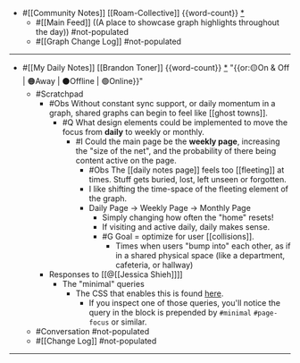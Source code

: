 - #[[Community Notes]] [[Roam-Collective]] {{word-count}} [*]([[rc]])
    - #[[Main Feed]] ((A place to showcase graph highlights throughout the day)) #not-populated 
    - #[[Graph Change Log]] #not-populated
- ---
- #[[My Daily Notes]] [[Brandon Toner]] {{word-count}} [*]([[bnt]]) "{{or:🟡On & Off | 🟠Away | ⚫️Offline | 🟢Online}}"
    - #Scratchpad 
        - #Obs Without constant sync support, or daily momentum in a graph, shared graphs can begin to feel like [[ghost towns]].
            - #Q What design elements could be implemented to move the focus from **daily** to weekly or monthly.
                - #I Could the main page be the **weekly page**, increasing the "size of the net", and the probability of there being content active on the page.
                    - #Obs The [[daily notes page]] feels too [[fleeting]] at times. Stuff gets buried, lost, left unseen or forgotten.
                    - I like shifting the time-space of the fleeting element of the graph.
                    - Daily Page -> Weekly Page -> Monthly Page
                        - Simply changing how often the "home" resets! 
                        - If visiting and active daily, daily makes sense. 
                        - #G Goal = optimize for user [[collisions]]. 
                            - Times when users "bump into" each other, as if in a shared physical space (like a department, cafeteria, or hallway)
        - Responses to [[@[[Jessica Shieh]]]]
            - The "minimal" queries
                - The CSS that enables this is found [here](((KOuJf-Smr))). 
                    - If you inspect one of those queries, you'll notice the query in the block is prepended by `#minimal` `#page-focus` or similar.
    - #Conversation #not-populated 
    - #[[Change Log]] #not-populated
- ---
